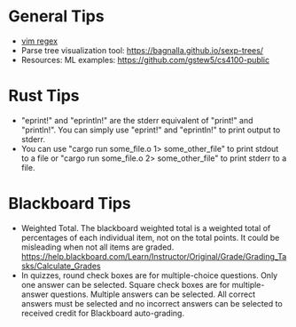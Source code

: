# General Tips

* [vim regex](http://www.vimregex.com/)
* Parse tree visualization tool: https://bagnalla.github.io/sexp-trees/
* Resources: ML examples: https://github.com/gstew5/cs4100-public

# Rust Tips

* "eprint!" and "eprintln!" are the stderr equivalent of "print!" and "println!". You can simply use "eprint!" and "eprintln!" to print output to stderr.
* You can use "cargo run some_file.o 1> some_other_file" to print stdout to a file or "cargo run some_file.o 2> some_other_file" to print stderr to a file.


# Blackboard Tips

* Weighted Total. The blackboard weighted total is a weighted total of percentages of each individual item, not on the total points. It could be misleading when not all items are graded. https://help.blackboard.com/Learn/Instructor/Original/Grade/Grading_Tasks/Calculate_Grades
* In quizzes, round check boxes are for multiple-choice questions. Only one answer can be selected. Square check boxes are for multiple-answer questions. Multiple answers can be selected. All correct answers must be selected and no incorrect answers can be selected to received credit for Blackboard auto-grading.
